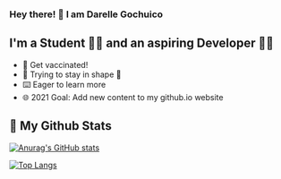 ### Hey there! 👋 I am Darelle Gochuico
## I'm a Student 🧑‍🎓 and an aspiring Developer 👩‍💻
- 💉 Get vaccinated!
- 💪 Trying to stay in shape 🥵
- ⌨️ Eager to learn more
- 🌐 2021 Goal: Add new content to my github.io website
## 📃 My Github Stats

[![Anurag's GitHub stats](https://github-readme-stats.vercel.app/api?username=gochuicod)](https://github.com/gochuicod/github-readme-stats)

[![Top Langs](https://github-readme-stats.vercel.app/api/top-langs/?username=anuraghazra&layout=compact)](https://github.com/anuraghazra/github-readme-stats)
##
